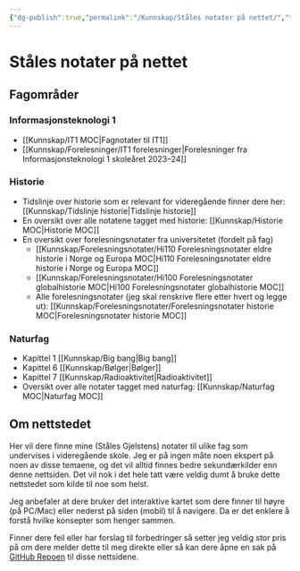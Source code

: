 ```yaml
---
{"dg-publish":true,"permalink":"/Kunnskap/Ståles notater på nettet/","title":"Ståles notater på nettet","tags":[null,"gardenEntry","gardenEntry","gardenEntry","gardenEntry","gardenEntry","gardenEntry","gardenEntry","gardenEntry","gardenEntry","gardenEntry"]}
---
```



# Ståles notater på nettet

## Fagområder

### Informasjonsteknologi 1
- [[Kunnskap/IT1 MOC\|Fagnotater til IT1]]
- [[Kunnskap/Forelesninger/IT1 forelesninger\|Forelesninger fra Informasjonsteknologi 1 skoleåret 2023–24]]

### Historie
- Tidslinje over historie som er relevant for videregående finner dere her: [[Kunnskap/Tidslinje historie\|Tidslinje historie]]
- En oversikt over alle notatene tagget med historie: [[Kunnskap/Historie MOC\|Historie MOC]]
- En oversikt over forelesningsnotater fra universitetet (fordelt på fag)
	- [[Kunnskap/Forelesningsnotater/Hi110 Forelesningsnotater eldre historie i Norge og Europa MOC\|Hi110 Forelesningsnotater eldre historie i Norge og Europa MOC]]
	- [[Kunnskap/Forelesningsnotater/Hi100 Forelesningsnotater globalhistorie MOC\|Hi100 Forelesningsnotater globalhistorie MOC]]
	- Alle forelesningsnotater (jeg skal renskrive flere etter hvert og legge ut): [[Kunnskap/Forelesningsnotater/Forelesningsnotater historie MOC\|Forelesningsnotater historie MOC]]

### Naturfag
- Kapittel 1 [[Kunnskap/Big bang\|Big bang]]
- Kapittel 6 [[Kunnskap/Bølger\|Bølger]]
- Kapittel 7 [[Kunnskap/Radioaktivitet\|Radioaktivitet]]
- Oversikt over alle notater tagget med naturfag: [[Kunnskap/Naturfag MOC\|Naturfag MOC]]

## Om nettstedet
Her vil dere finne mine (Ståles Gjelstens) notater til ulike fag som undervises i videregående skole. Jeg er på ingen måte noen ekspert på noen av disse temaene, og det vil alltid finnes bedre sekundærkilder enn denne nettsiden. Det vil nok i det hele tatt være veldig dumt å bruke dette nettstedet som kilde til noe som helst.

Jeg anbefaler at dere bruker det interaktive kartet som dere finner til høyre (på PC/Mac) eller nederst på siden (mobil) til å navigere. Da er det enklere å forstå hvilke konsepter som henger sammen.

Finner dere feil eller har forslag til forbedringer så setter jeg veldig stor pris på om dere melder dette til meg direkte eller så kan dere åpne en sak på [GitHub Repoen](https://github.com/stalegjelsten/historie-digital-garden) til disse nettsidene. 
